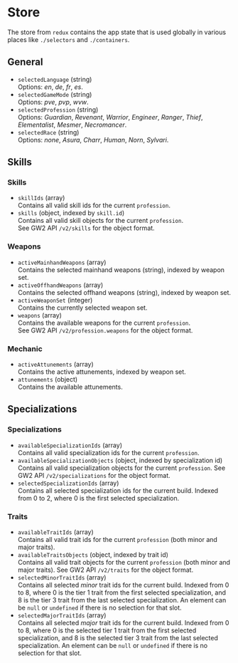 # Store
The store from `redux` contains the app state that is used globally in various places like `./selectors` and `./containers`.

## General
- `selectedLanguage` (string)  
  Options: *en*, *de*, *fr*, *es*.
- `selectedGameMode` (string)  
  Options: *pve*, *pvp*, *wvw*.
- `selectedProfession` (string)  
  Options: *Guardian*, *Revenant*, *Warrior*, *Engineer*, *Ranger*, *Thief*, *Elementalist*, *Mesmer*, *Necromancer*.
- `selectedRace` (string)  
  Options: *none*, *Asura*, *Charr*, *Human*, *Norn*, *Sylvari*.

## Skills
### Skills
- `skillIds` (array)  
  Contains all valid skill ids for the current `profession`.
- `skills` (object, indexed by `skill.id`)  
  Contains all valid skill objects for the current `profession`.  
  See GW2 API `/v2/skills` for the object format.

### Weapons
- `activeMainhandWeapons` (array)  
  Contains the selected mainhand weapons (string), indexed by weapon set.
- `activeOffhandWeapons` (array)  
  Contains the selected offhand weapons (string), indexed by weapon set.
- `activeWeaponSet` (integer)  
  Contains the currently selected weapon set.
- `weapons` (array)  
  Contains the available weapons for the current `profession`.  
  See GW2 API `/v2/profession.weapons` for the object format.
### Mechanic
- `activeAttunements` (array)  
  Contains the active attunements, indexed by weapon set.
- `attunements` (object)  
  Contains the available attunements.

## Specializations
### Specializations
- `availableSpecializationIds` (array)  
  Contains all valid specialization ids for the current `profession`.
- `availableSpecializationObjects` (object, indexed by specialization id)  
  Contains all valid specialization objects for the current `profession`.
  See GW2 API `/v2/specializations` for the object format.
- `selectedSpecializationIds` (array)  
  Contains all selected specialization ids for the current build.
  Indexed from 0 to 2, where 0 is the first selected specialization.

### Traits
- `availableTraitIds` (array)  
  Contains all valid trait ids for the current `profession` (both minor and major traits).
- `availableTraitsObjects` (object, indexed by trait id)  
  Contains all valid trait objects for the current `profession` (both minor and major traits). See GW2 API `/v2/traits`
  for the object format.
- `selectedMinorTraitIds` (array)  
  Contains all selected *minor* trait ids for the current build.
  Indexed from 0 to 8, where 0 is the tier 1 trait from the first selected specialization,
  and 8 is the tier 3 trait from the last selected specialization.
  An element can be `null` or `undefined` if there is no selection for that slot.  
- `selectedMajorTraitIds` (array)  
  Contains all selected *major* trait ids for the current build.
  Indexed from 0 to 8, where 0 is the selected tier 1 trait from the first selected specialization,
  and 8 is the selected tier 3 trait from the last selected specialization.
  An element can be `null` or `undefined` if there is no selection for that slot.
